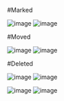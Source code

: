 #Marked

![image](https://github.com/RiMac902/test-task-maps/assets/87170571/a85effe3-24bc-442c-85e6-b9995fa76026)
![image](https://github.com/RiMac902/test-task-maps/assets/87170571/148da85f-b8ad-4824-87a2-5c162bebc34e)

#Moved

![image](https://github.com/RiMac902/test-task-maps/assets/87170571/fca1db09-a74d-4dc8-942c-ec0b6f176c3a)
![image](https://github.com/RiMac902/test-task-maps/assets/87170571/d299c040-5f39-4869-834f-fcc01203c264)

#Deleted

![image](https://github.com/RiMac902/test-task-maps/assets/87170571/22e84884-c99f-4072-9de3-4794c3b3ad20)
![image](https://github.com/RiMac902/test-task-maps/assets/87170571/811ac39f-e6b8-4f5e-917d-7e7e6bad2612)

![image](https://github.com/RiMac902/test-task-maps/assets/87170571/6d97838d-b794-4d37-8f59-cea3e440609f)
![image](https://github.com/RiMac902/test-task-maps/assets/87170571/dce30e19-2096-45a3-88c1-9f1ad4ca2ef7)







